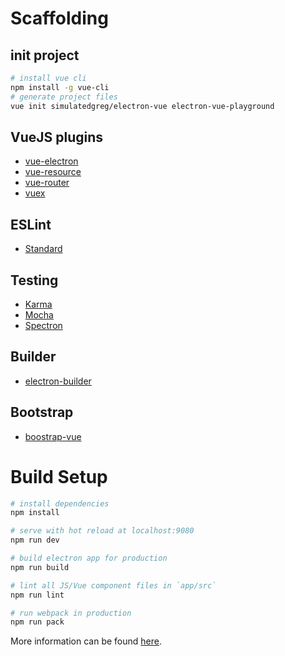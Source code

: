 # Scaffolding

## init project
```sh
# install vue cli
npm install -g vue-cli
# generate project files
vue init simulatedgreg/electron-vue electron-vue-playground
```

## VueJS plugins
- [vue-electron](https://github.com/SimulatedGREG/vue-electron)
- [vue-resource](https://github.com/pagekit/vue-resource)
- [vue-router](https://github.com/vuejs/vue-router)
- [vuex](https://github.com/vuejs/vuex)

## ESLint
- [Standard](https://github.com/feross/standard) 

## Testing
- [Karma](https://github.com/karma-runner/karma)
- [Mocha](https://github.com/mochajs/mocha)
- [Spectron](https://github.com/electron/spectron)

## Builder
- [electron-builder](https://github.com/electron-userland/electron-builder)

## Bootstrap
- [boostrap-vue](https://bootstrap-vue.github.io)

# Build Setup

```sh
# install dependencies
npm install

# serve with hot reload at localhost:9080
npm run dev

# build electron app for production
npm run build

# lint all JS/Vue component files in `app/src`
npm run lint

# run webpack in production
npm run pack
```
More information can be found [here](https://simulatedgreg.gitbooks.io/electron-vue/content/en/npm_scripts.html).